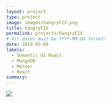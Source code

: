 ```yaml
---
layout: project
type: project
image: images/hangryFIX.png
title: hangryFIX
permalink: projects/hangryFIX
# All dates must be YYYY-MM-DD format!
date: 2019-05-08
labels:
  - Semantic UI React
  - MongoDB
  - Meteor
  - React
summary: 
---
```


<img class="ui medium left floated image" src="../images/hangryFIX.png">

